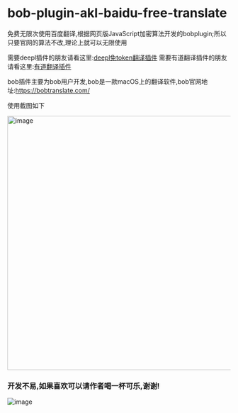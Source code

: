 # bob-plugin-akl-baidu-free-translate
免费无限次使用百度翻译,根据网页版JavaScript加密算法开发的bobplugin;所以只要官网的算法不改,理论上就可以无限使用

需要deepl插件的朋友请看这里:[deepl免token翻译插件](https://github.com/akl7777777/bob-plugin-akl-deepl-free-translate)
需要有道翻译插件的朋友请看这里:[有道翻译插件](https://github.com/akl7777777/bob-plugin-akl-youdao-free-translate)

bob插件主要为bob用户开发,bob是一款macOS上的翻译软件,bob官网地址:https://bobtranslate.com/

使用截图如下

<img width="573" alt="image" src="https://user-images.githubusercontent.com/84266551/220101173-82ae0736-7ca2-4a5e-96ab-de5adad66a40.png">


### 开发不易,如果喜欢可以请作者喝一杯可乐,谢谢!


![image](https://user-images.githubusercontent.com/84266551/219829283-3ed1798e-aeed-4174-bbcb-f93bf3008817.png)
